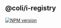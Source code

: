 ## @coli/i-registry

[![NPM version](https://img.shields.io/npm/v/@coli/i-registry.svg)](https://www.npmjs.org/package/@coli/i-registry)

